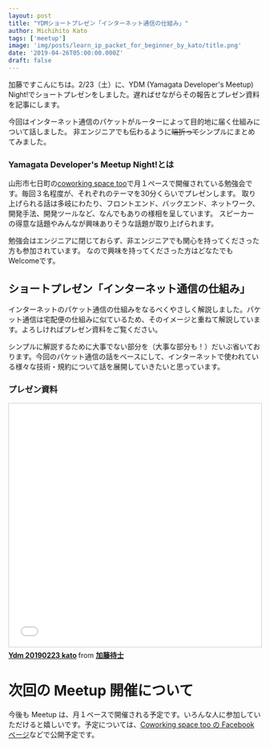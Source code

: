 ```yaml
---
layout: post
title: "YDMショートプレゼン「インターネット通信の仕組み」"
author: Michihito Kato
tags: ['meetup']
image: 'img/posts/learn_ip_packet_for_beginner_by_kato/title.png'
date: '2019-04-26T05:00:00.000Z'
draft: false
---
```


加藤ですこんにちは。2/23（土）に、YDM (Yamagata Developer's Meetup) Night!でショートプレゼンをしました。遅ればせながらその報告とプレゼン資料を記事にします。

今回はインターネット通信のパケットがルーターによって目的地に届く仕組みについて話しました。
非エンジニアでも伝わるように~~端折って~~シンプルにまとめてみました。

### Yamagata Developer's Meetup Night!とは

山形市七日町の[coworking space too](https://www.coworking-too.com/)で月１ペースで開催されている勉強会です。毎回３名程度が、それぞれのテーマを30分くらいでプレゼンします。
取り上げられる話は多岐にわたり、フロントエンド、バックエンド、ネットワーク、開発手法、開発ツールなど、なんでもありの様相を呈しています。
スピーカーの得意な話題やみんなが興味ありそうな話題が取り上げられます。

勉強会はエンジニアに閉じておらず、非エンジニアでも関心を持ってくださった方も参加されています。
なので興味を持ってくださった方はどなたでもWelcomeです。

## ショートプレゼン「インターネット通信の仕組み」

インターネットのパケット通信の仕組みをなるべくやさしく解説しました。パケット通信は宅配便の仕組みに似ているため、そのイメージと重ねて解説しています。よろしければプレゼン資料をご覧ください。

シンプルに解説するために大事でない部分を（大事な部分も！）だいぶ省いております。今回のパケット通信の話をベースにして、インターネットで使われている様々な技術・規約について話を展開していきたいと思っています。

###  プレゼン資料
<iframe src="//www.slideshare.net/slideshow/embed_code/key/ATGQjLzxVIpVWW" width="595" height="485" frameborder="0" marginwidth="0" marginheight="0" scrolling="no" style="border:1px solid #CCC; border-width:1px; margin-bottom:5px; max-width: 100%;" allowfullscreen> </iframe> <div style="margin-bottom:5px"> <strong> <a href="//www.slideshare.net/secret/ATGQjLzxVIpVWW" title="Ydm 20190223 kato" target="_blank">Ydm 20190223 kato</a> </strong> from <strong><a href="//www.slideshare.net/ssuser0f342f" target="_blank">加藤待士</a></strong> </div>


# 次回の Meetup 開催について

今後も Meetup は、月１ペースで開催される予定です。いろんな人に参加していただけると嬉しいです。予定については、[Coworking space too の Facebook ページ](https://www.facebook.com/as.works.2015/)などで公開予定です。


